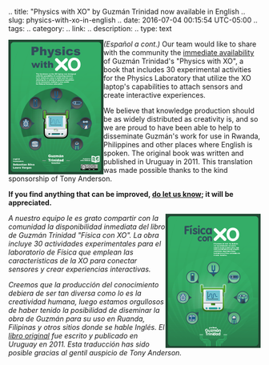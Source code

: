 .. title: "Physics with XO" by Guzmán Trinidad now available in English
.. slug: physics-with-xo-in-english
.. date: 2016-07-04 00:15:54 UTC-05:00
.. tags: 
.. category: 
.. link: 
.. description: 
.. type: text

<a href="https://www.gitbook.com/book/icarito/physics-with-xo/details"><img src="/galleries/cover_small.png" align="left"></a>

*(Español a cont.)* Our team would like to share with the community the [immediate availability](https://www.gitbook.com/book/icarito/physics-with-xo/details) of Guzmán Trinidad's "Physics with XO", a book that includes 30 experimental activities for the Physics Laboratory that utilize the XO laptop's capabilities to attach sensors and create interactive experiences.

We believe that knowledge production should be as widely distributed as creativity is, and so we are proud to have been able to help to disseminate Guzmán's work for use in Rwanda, Philippines and other places where English is spoken. The original book was written and published in Uruguay in 2011. This translation was made possible thanks to the kind sponsorship of Tony Anderson.

**If you find anything that can be improved, [do let us know](https://github.com/icarito/physics-with-xo/issues/new); it will be appreciated.**

<a href="https://sites.google.com/site/solymar1fisica/fisica-con-xo-investigacion-/fisica-con-xo-el-libro"><img src="/galleries/cover_orig_small.png" align="right"></a>

*A nuestro equipo le es grato compartir con la comunidad la disponibilidad inmediata del libro de Guzmán Trinidad "Física con XO". La obra incluye 30 actividades experimentales para el laboratorio de Física que emplean las características de la XO para conectar sensores y crear experiencias interactivas.*

*Creemos que la producción del conocimiento debiera de ser tan diversa como lo es la creatividad humana, luego estamos orgullosos de haber tenido la posibilidad de diseminar la obra de Guzmán para su uso en Ruanda, Filipinas y otros sitios donde se hable Inglés. El [libro original](https://sites.google.com/site/solymar1fisica/fisica-con-xo-investigacion-/fisica-con-xo-el-libro) fue escrito y publicado en Uruguay en 2011. Esta traducción has sido posible gracias al gentil auspicio de Tony Anderson.*
